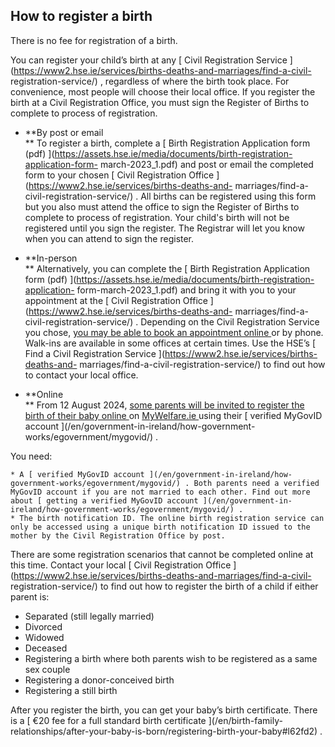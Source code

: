 ##  How to register a birth

There is no fee for registration of a birth.

You can register your child’s birth at any [ Civil Registration Service
](https://www2.hse.ie/services/births-deaths-and-marriages/find-a-civil-
registration-service/) , regardless of where the birth took place. For
convenience, most people will choose their local office. If you register the
birth at a Civil Registration Office, you must sign the Register of Births to
complete to process of registration.

  * **By post or email  
** To register a birth, complete a [ Birth Registration Application form (pdf)
](https://assets.hse.ie/media/documents/birth-registration-application-form-
march-2023_1.pdf) and post or email the completed form to your chosen [ Civil
Registration Office ](https://www2.hse.ie/services/births-deaths-and-
marriages/find-a-civil-registration-service/) . All births can be registered
using this form but you also must attend the office to sign the Register of
Births to complete to process of registration. Your child's birth will not be
registered until you sign the register. The Registrar will let you know when
you can attend to sign the register.  
  

  * **In-person  
** Alternatively, you can complete the [ Birth Registration Application form
(pdf) ](https://assets.hse.ie/media/documents/birth-registration-application-
form-march-2023_1.pdf) and bring it with you to your appointment at the [
Civil Registration Office ](https://www2.hse.ie/services/births-deaths-and-
marriages/find-a-civil-registration-service/) . Depending on the Civil
Registration Service you chose, [ you may be able to book an appointment
online ](https://crsbirths.hse.ie/hse-self-referral/?flow=birth) or by phone.
Walk-ins are available in some offices at certain times. Use the HSE’s [ Find
a Civil Registration Service ](https://www2.hse.ie/services/births-deaths-and-
marriages/find-a-civil-registration-service/) to find out how to contact your
local office.  
  

  * **Online  
** From 12 August 2024, [ some parents will be invited to register the birth
of their baby online ](https://civilregistration.mywelfare.ie/WhoCanRegister)
on [ MyWelfare.ie ](https://services.mywelfare.ie/) using their [ verified
MyGovID account ](/en/government-in-ireland/how-government-
works/egovernment/mygovid/) .  
  
You need:

    * A [ verified MyGovID account ](/en/government-in-ireland/how-government-works/egovernment/mygovid/) . Both parents need a verified MyGovID account if you are not married to each other. Find out more about [ getting a verified MyGovID account ](/en/government-in-ireland/how-government-works/egovernment/mygovid/) . 
    * The birth notification ID. The online birth registration service can only be accessed using a unique birth notification ID issued to the mother by the Civil Registration Office by post. 

There are some registration scenarios that cannot be completed online at this
time. Contact your local [ Civil Registration Office
](https://www2.hse.ie/services/births-deaths-and-marriages/find-a-civil-
registration-service/) to find out how to register the birth of a child if
either parent is:

  * Separated (still legally married) 
  * Divorced 
  * Widowed 
  * Deceased 
  * Registering a birth where both parents wish to be registered as a same sex couple 
  * Registering a donor-conceived birth 
  * Registering a still birth 

After you register the birth, you can get your baby’s birth certificate. There
is a [ €20 fee for a full standard birth certificate ](/en/birth-family-
relationships/after-your-baby-is-born/registering-birth-your-baby#l62fd2) .
